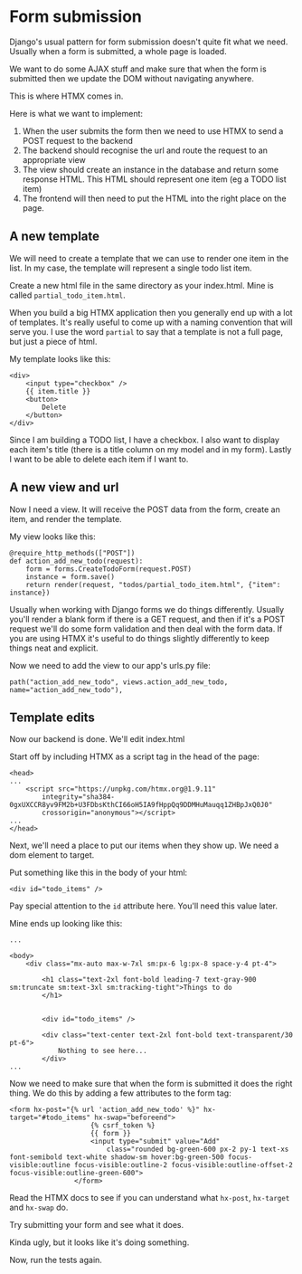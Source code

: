# Form submission

Django's usual pattern for form submission doesn't quite fit what we need. Usually when a form is submitted, a whole page is loaded. 

We want to do some AJAX stuff and make sure that when the form is submitted then we update the DOM without navigating anywhere. 

This is where HTMX comes in.

Here is what we want to implement:

1. When the user submits the form then we need to use HTMX to send a POST request to the backend 
2. The backend should recognise the url and route the request to an appropriate view 
3. The view should create an instance in the database and return some response HTML. This HTML should represent one item (eg a TODO list item)
4. The frontend will then need to put the HTML into the right place on the page. 

## A new template 

We will need to create a template that we can use to render one item in the list. In my case, the template will represent a single todo list item.

Create a new html file in the same directory as your index.html.  Mine is called `partial_todo_item.html`.

When you build a big HTMX application then you generally end up with a lot of templates. It's really useful to come up with a naming convention that will serve you. I use the word `partial` to say that a template is not a full page, but just a piece of html. 

My template looks like this:

```
<div>
    <input type="checkbox" />
    {{ item.title }}
    <button>
        Delete
    </button>
</div>
```

Since I am building a TODO list, I have a checkbox. I also want to display each item's title (there is a title column on my model and in my form). Lastly I want to be able to delete each item if I want to.

## A new view and url 

Now I need a view. It will receive the POST data from the form, create an item, and render the template.

My view looks like this:

```
@require_http_methods(["POST"])
def action_add_new_todo(request):
    form = forms.CreateTodoForm(request.POST)
    instance = form.save()  
    return render(request, "todos/partial_todo_item.html", {"item": instance})

```

Usually when working with Django forms we do things differently. Usually you'll render a blank form if there is a GET request, and then if it's a POST request we'll do some form validation and then deal with the form data. If you are using HTMX it's useful to do things slightly differently to keep things neat and explicit.

Now we need to add the view to our app's urls.py file:

```
path("action_add_new_todo", views.action_add_new_todo, name="action_add_new_todo"),
```

## Template edits

Now our backend is done. We'll edit index.html

Start off by including HTMX as a script tag in the head of the page:

```
<head> 
...
    <script src="https://unpkg.com/htmx.org@1.9.11"
        integrity="sha384-0gxUXCCR8yv9FM2b+U3FDbsKthCI66oH5IA9fHppQq9DDMHuMauqq1ZHBpJxQ0J0"
        crossorigin="anonymous"></script>
...
</head>
```

Next, we'll need a place to put our items when they show up. We need a dom element to target.

Put something like this in the body of your html:

```
<div id="todo_items" />
```
Pay special attention to the `id` attribute here. You'll need this value later.


Mine ends up looking like this:

```
...

<body>
    <div class="mx-auto max-w-7xl sm:px-6 lg:px-8 space-y-4 pt-4">

        <h1 class="text-2xl font-bold leading-7 text-gray-900 sm:truncate sm:text-3xl sm:tracking-tight">Things to do
        </h1>


        <div id="todo_items" />

        <div class="text-center text-2xl font-bold text-transparent/30 pt-6">
            Nothing to see here...
        </div>
...
```

Now we need to make sure that when the form is submitted it does the right thing. We do this by adding a few attributes to the form tag:

```
<form hx-post="{% url 'action_add_new_todo' %}" hx-target="#todo_items" hx-swap="beforeend">
                    {% csrf_token %}
                    {{ form }}
                    <input type="submit" value="Add"
                        class="rounded bg-green-600 px-2 py-1 text-xs font-semibold text-white shadow-sm hover:bg-green-500 focus-visible:outline focus-visible:outline-2 focus-visible:outline-offset-2 focus-visible:outline-green-600">
                </form>
```

Read the HTMX docs to see if you can understand what `hx-post`, `hx-target` and `hx-swap` do.

Try submitting your form and see what it does. 

Kinda ugly, but it looks like it's doing something.

Now, run the tests again.